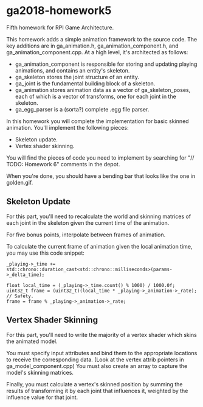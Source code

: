 # ga2018-homework5
Fifth homework for RPI Game Architecture.

This homework adds a simple animation framework to the source code.
The key additions are in ga_animation.h, ga_animation_component.h, and
ga_animation_component.cpp.  At a high level, it's architected as follows:

* ga_animation_component is responsible for storing and updating playing
  animations, and contains an entity's skeleton.
* ga_skeleton stores the joint structure of an entity.
* ga_joint is the fundamental building block of a skeleton.
* ga_animation stores animation data as a vector of ga_skeleton_poses, each of
  which is a vector of transforms, one for each joint in the skeleton.
* ga_egg_parser is a (sorta?) complete .egg file parser.

In this homework you will complete the implementation for basic skinned
animation.  You'll implement the following pieces:

* Skeleton update.
* Vertex shader skinning.

You will find the pieces of code you need to implement by searching for
"// TODO: Homework 6" comments in the depot.

When you're done, you should have a bending bar that looks like the one in
golden.gif.

## Skeleton Update

For this part, you'll need to recalculate the world and skinning matrices of
each joint in the skeleton given the current time of the animation.

For five bonus points, interpolate between frames of animation.

To calculate the current frame of animation given the local animation time, you
may use this code snippet:

	_playing->_time += std::chrono::duration_cast<std::chrono::milliseconds>(params->_delta_time);
	
	float local_time = (_playing->_time.count() % 1000) / 1000.0f;
	uint32_t frame = (uint32_t)(local_time * _playing->_animation->_rate);
	// Safety.
	frame = frame % _playing->_animation->_rate;

## Vertex Shader Skinning

For this part, you'll need to write the majority of a vertex shader which skins
the animated model.

You must specify input attributes and bind them to the appropriate locations to
receive the corresponding data. (Look at the vertex attrib pointers in ga_model_component.cpp) You must also create an array to capture the model's skinning matrices.

Finally, you must calculate a vertex's skinned position by summing the results
of transforming it by each joint that influences it, weighted by the influence
value for that joint.
